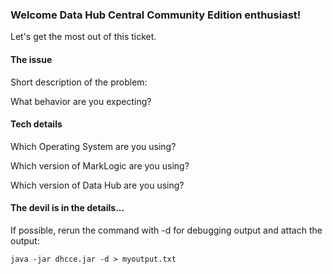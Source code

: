 ### Welcome Data Hub Central Community Edition enthusiast!

Let's get the most out of this ticket.

#### The issue

Short description of the problem:

What behavior are you expecting?

#### Tech details

Which Operating System are you using?

Which version of MarkLogic are you using?

Which version of Data Hub are you using?

#### The devil is in the details...

If possible, rerun the command with -d for debugging output and attach the output:

  `java -jar dhcce.jar -d > myoutput.txt`
